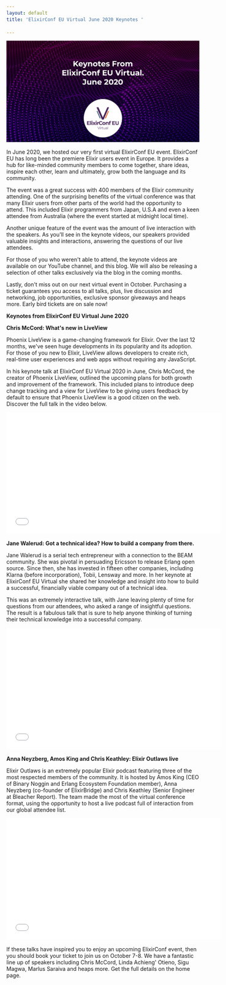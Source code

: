 ```yaml
---
layout: default
title: 'ElixirConf EU Virtual June 2020 Keynotes '

---
```

**![](/assets/images/elixirconf-eu-keynote-blog-1.png)**

In June 2020, we hosted our very first virtual ElixirConf EU event. ElixirConf EU has long been the premiere Elixir users event in Europe. It provides a hub for like-minded community members to come together, share ideas, inspire each other, learn and ultimately, grow both the language and its community.

The event was a great success with 400 members of the Elixir community attending. One of the surprising benefits of the virtual conference was that many Elixir users from other parts of the world had the opportunity to attend. This included Elixir programmers from Japan, U.S.A and even a keen attendee from Australia (where the event started at midnight local time).

Another unique feature of the event was the amount of live interaction with the speakers. As you'll see in the keynote videos, our speakers provided valuable insights and interactions, answering the questions of our live attendees.

For those of you who weren't able to attend, the keynote videos are available on our YouTube channel, and this blog. We will also be releasing a selection of other talks exclusively via the blog in the coming months.

Lastly, don't miss out on our next virtual event in October. Purchasing a ticket guarantees you access to all talks, plus, live discussion and networking, job opportunities, exclusive sponsor giveaways and heaps more. Early bird tickets are on sale now!

**Keynotes from ElixirConf EU Virtual June 2020**

**Chris McCord: What's new in LiveView**

Phoenix LiveView is a game-changing framework for Elixir. Over the last 12 months, we've seen huge developments in its popularity and its adoption. For those of you new to Elixir, LiveView allows developers to create rich, real-time user experiences and web apps without requiring any JavaScript.

In his keynote talk at ElixirConf EU Virtual 2020 in June, Chris McCord, the creator of Phoenix LiveView, outlined the upcoming plans for both growth and improvement of the framework. This included plans to introduce deep change tracking and a view for LiveView to be giving users feedback by default to ensure that Phoenix LiveView is a good citizen on the web. Discover the full talk in the video below.

<iframe width="560" height="315" src="[https://www.youtube.com/embed/VU1JMg9AbLQ](https://www.youtube.com/embed/VU1JMg9AbLQ "https://www.youtube.com/embed/VU1JMg9AbLQ")" frameborder="0" allow="accelerometer; autoplay; encrypted-media; gyroscope; picture-in-picture" allowfullscreen></iframe>

**Jane Walerud: Got a technical idea? How to build a company from there.**

Jane Walerud is a serial tech entrepreneur with a connection to the BEAM community. She was pivotal in persuading Ericsson to release Erlang open source. Since then, she has invested in fifteen other companies, including Klarna (before incorporation), Tobii, Lensway and more. In her keynote at ElixirConf EU Virtual she shared her knowledge and insight into how to build a successful, financially viable company out of a technical idea.

This was an extremely interactive talk, with Jane leaving plenty of time for questions from our attendees, who asked a range of insightful questions. The result is a fabulous talk that is sure to help anyone thinking of turning their technical knowledge into a successful company.

<iframe width="560" height="315" src="[https://www.youtube.com/embed/Lqv9D54-0Bw](https://www.youtube.com/embed/Lqv9D54-0Bw "https://www.youtube.com/embed/Lqv9D54-0Bw")" frameborder="0" allow="accelerometer; autoplay; encrypted-media; gyroscope; picture-in-picture" allowfullscreen></iframe>

**Anna Neyzberg, Amos King and Chris Keathley: Elixir Outlaws live**

Elixir Outlaws is an extremely popular Elixir podcast featuring three of the most respected members of the community. It is hosted by Amos King (CEO of Binary Noggin and Erlang Ecosystem Foundation member), Anna Neyzberg (co-founder of ElixirBridge) and Chris Keathley (Senior Engineer at Bleacher Report). The team made the most of the virtual conference format, using the opportunity to host a live podcast full of interaction from our global attendee list.

<iframe width="560" height="315" src="[https://www.youtube.com/embed/9pRBhUB_9F0](https://www.youtube.com/embed/9pRBhUB_9F0 "https://www.youtube.com/embed/9pRBhUB_9F0")" frameborder="0" allow="accelerometer; autoplay; encrypted-media; gyroscope; picture-in-picture" allowfullscreen></iframe>

If these talks have inspired you to enjoy an upcoming ElixirConf event, then you should book your ticket to join us on October 7-8. We have a fantastic line up of speakers including Chris McCord, Linda Achieng' Otieno, Sigu Magwa, Marlus Saraiva and heaps more. Get the full details on the home page.